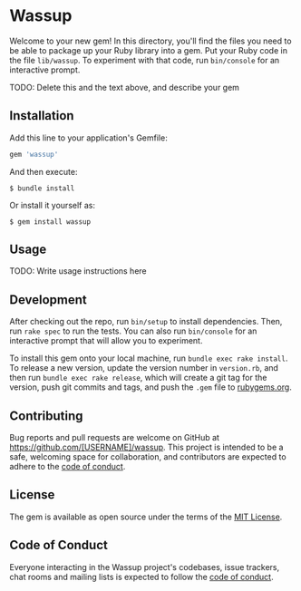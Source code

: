 # Wassup

Welcome to your new gem! In this directory, you'll find the files you need to be able to package up your Ruby library into a gem. Put your Ruby code in the file `lib/wassup`. To experiment with that code, run `bin/console` for an interactive prompt.

TODO: Delete this and the text above, and describe your gem

## Installation

Add this line to your application's Gemfile:

```ruby
gem 'wassup'
```

And then execute:

    $ bundle install

Or install it yourself as:

    $ gem install wassup

## Usage

TODO: Write usage instructions here

## Development

After checking out the repo, run `bin/setup` to install dependencies. Then, run `rake spec` to run the tests. You can also run `bin/console` for an interactive prompt that will allow you to experiment.

To install this gem onto your local machine, run `bundle exec rake install`. To release a new version, update the version number in `version.rb`, and then run `bundle exec rake release`, which will create a git tag for the version, push git commits and tags, and push the `.gem` file to [rubygems.org](https://rubygems.org).

## Contributing

Bug reports and pull requests are welcome on GitHub at https://github.com/[USERNAME]/wassup. This project is intended to be a safe, welcoming space for collaboration, and contributors are expected to adhere to the [code of conduct](https://github.com/[USERNAME]/wassup/blob/master/CODE_OF_CONDUCT.md).


## License

The gem is available as open source under the terms of the [MIT License](https://opensource.org/licenses/MIT).

## Code of Conduct

Everyone interacting in the Wassup project's codebases, issue trackers, chat rooms and mailing lists is expected to follow the [code of conduct](https://github.com/[USERNAME]/wassup/blob/master/CODE_OF_CONDUCT.md).
